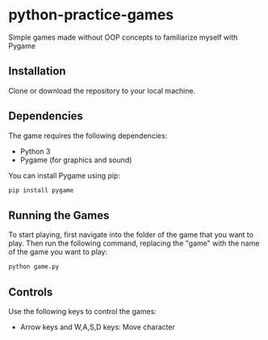 # python-practice-games
Simple games made without OOP concepts to familiarize myself with Pygame

## Installation
Clone or download the repository to your local machine.

## Dependencies
The game requires the following dependencies:

- Python 3
- Pygame (for graphics and sound)

You can install Pygame using pip:

```bash
pip install pygame
```

## Running the Games
To start playing, first navigate into the folder of the game that you want to play. Then run the following command, replacing the "game" with the name of the game you want to play:

```bash
python game.py
```

## Controls
Use the following keys to control the games:

- Arrow keys and W,A,S,D keys: Move character


